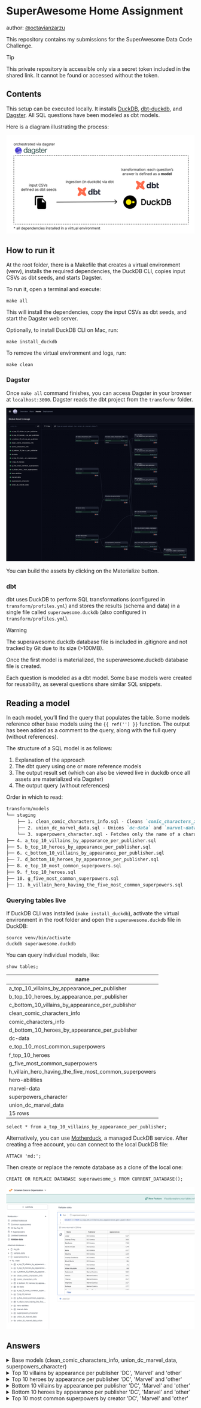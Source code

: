 # SuperAwesome Home Assignment
author: [@octavianzarzu](https://www.linkedin.com/in/octavianz/)

This repository contains my submissions for the SuperAwesome Data Code Challenge.

> [!TIP]
> This private repository is accessible only via a secret token included in the shared link. It cannot be found or accessed without the token.

## Contents

This setup can be executed locally. It installs [DuckDB](https://duckdb.org/), [dbt-duckdb](https://github.com/duckdb/dbt-duckdb), and [Dagster](https://dagster.io/). All SQL questions have been modeled as dbt models.

Here is a diagram illustrating the process:

![](./images/superawesome-diagram.png)

## How to run it

At the root folder, there is a Makefile that creates a virtual environment (venv), installs the required dependencies, the DuckDB CLI, copies input CSVs as dbt seeds, and starts Dagster.

To run it, open a terminal and execute:

```
make all
```

This will install the dependencies, copy the input CSVs as dbt seeds, and start the Dagster web server.

Optionally, to install DuckDB CLI on Mac, run:

```
make install_duckdb
```

To remove the virtual environment and logs, run:

```
make clean
```

### Dagster

Once `make all` command finishes, you can access Dagster in your browser at `localhost:3000`. Dagster reads the dbt project from the `transform/` folder.

![](./images/superawesome-dagster.png)

You can build the assets by clicking on the Materialize button.

### dbt 

dbt uses DuckDB to perform SQL transformations (configured in `transform/profiles.yml`) and stores the results (schema and data) in a single file called `superawesome.duckdb` (also configured in `transform/profiles.yml`).

> [!WARNING]
> The superawesome.duckdb database file is included in .gitignore and not tracked by Git due to its size (>100MB).

Once the first model is materialized, the superawesome.duckdb database file is created.

Each question is modeled as a dbt model. Some base models were created for reusability, as several questions share similar SQL snippets.

## Reading a model

In each model, you’ll find the query that populates the table. Some models reference other base models using the `{{ ref('') }}` function. The output has been added as a comment to the query, along with the full query (without references).

The structure of a SQL model is as follows:

1.	Explanation of the approach
2.	The dbt query using one or more reference models
3.	The output result set (which can also be viewed live in duckdb once all assets are materialized via Dagster)
4.	The output query (without references)

Order in which to read: 

```md
transform/models
└── staging
    ├── 1. clean_comic_characters_info.sql - Cleans `comic_characters_info`. Used in Questions a, b, c, d, f
    ├── 2. union_dc_marvel_data.sql - Unions `dc-data` and `marvel-data`. Used in Questions a, b, c, d, e, f
    └── 3. superpowers_character.sql - Fetches only the name of a character and their superpower. Used in Questions e, g, h
├── 4. a_top_10_villains_by_appearance_per_publisher.sql
├── 5. b_top_10_heroes_by_appearance_per_publisher.sql
├── 6. c_bottom_10_villains_by_appearance_per_publisher.sql
├── 7. d_bottom_10_heroes_by_appearance_per_publisher.sql
├── 8. e_top_10_most_common_superpowers.sql
├── 9. f_top_10_heroes.sql
├── 10. g_five_most_common_superpowers.sql
├── 11. h_villain_hero_having_the_five_most_common_superpowers.sql
```


### Querying tables live 

If DuckDB CLI was installed (`make install_duckdb`), activate the virtual environment in the root folder and open the `superawesome.duckdb` file in DuckDB:

```
source venv/bin/activate
duckdb superawesome.duckdb
```

You can query individual models, like:

```
show tables;
```

|                           name                           |
|----------------------------------------------------------|
| a_top_10_villains_by_appearance_per_publisher             |
| b_top_10_heroes_by_appearance_per_publisher               |
| c_bottom_10_villains_by_appearance_per_publisher          |
| clean_comic_characters_info                               |
| comic_characters_info                                     |
| d_bottom_10_heroes_by_appearance_per_publisher            |
| dc-data                                                   |
| e_top_10_most_common_superpowers                          |
| f_top_10_heroes                                           |
| g_five_most_common_superpowers                            |
| h_villain_hero_having_the_five_most_common_superpowers    |
| hero-abilities                                            |
| marvel-data                                               |
| superpowers_character                                     |
| union_dc_marvel_data                                      |
|                           15 rows                        |

```
select * from a_top_10_villains_by_appearance_per_publisher;
```

Alternatively, you can use [Motherduck](https://motherduck.com/), a managed DuckDB service. After creating a free account, you can connect to the local DuckDB file:

```
ATTACH 'md:';
```

Then create or replace the remote database as a clone of the local one:

```
CREATE OR REPLACE DATABASE superawesome_s FROM CURRENT_DATABASE();
```

![](./images/superawesome-motherduck.png)

## Answers

<details><summary>Base models (clean_comic_characters_info, union_dc_marvel_data, superpowers_character) </summary>

### model: [clean_comic_characters_info](./transform/models/staging/clean_comic_characters_info.sql)

1.  The `Alignment` column (good, bad, neutral, and 7 NA values) identifies a character as either a villain (bad) or a hero (good).
2.  There is only one character that is identified as both a villain (bad) and a hero (good):
    
    ```sql
    SELECT name
    FROM comic_characters_info
    GROUP BY name
    HAVING count(distinct alignment) > 1;
    ```
    
    | Name  |
    |-------|
    | Atlas |
    
    However, this character is labeled differently by different publishers:
    
    | Name  | Alignment | Publisher         |
    |-------|-----------|-------------------|
    | Atlas | good      | Marvel Comics     |
    | Atlas | bad       | DC Comics         |
    
    Most questions focus on publisher-specific answers, so this doesn’t pose an issue.

3.  There are duplicate character names, and some characters appear across multiple publishers (e.g., `Atlas` above). Since no question requires attributes from `comic_characters_info` beyond name, alignment, and publisher, we can safely ‘drop’ the remaining features and select only one entry per character, publisher, and alignment.

    ```sql
    SELECT 
        name, 
        alignment, 
        publisher
    FROM comic_characters_info
    QUALIFY row_number() OVER (PARTITION BY name, alignment, publisher) = 1
    ORDER BY name;
    ```

    **718 rows (734 without filtering)**

    Some characters lack publisher information, but this does not affect our analysis.
    
    This subset will act as the base for further analysis.


    ```sql clean_comic_characters_info
    SELECT 
        name, 
        alignment, 
        publisher
    FROM {{ ref('comic_characters_info') }} 
    QUALIFY row_number() OVER (PARTITION BY name, alignment, publisher) = 1
    ORDER BY name
    ```

### model: [union_dc_marvel_data](./transform/models/staging/union_dc_marvel_data.sql)
    
**dc-data table**

1. The name represents a concatenation of the character name and the universe/comic name (in parentheses). We can extract only the first part (before the parentheses) using `split_part`, but there may be cases where the character name contains parentheses as well. Let’s look at those cases:

    ```sql
    SELECT split_part(name, '(', 1) as character_name 
    FROM "dc-data"
    GROUP BY ALL 
    HAVING count(*) > 1;
    ```

    **17 rows returned, of which:**
    
    - 12 have the same alive status (either deceased or alive in both comics they appear in)
    - 5 have a different status (deceased in one comic, alive in another)

    The only noticeable entry is `Krypto`

    ```sql
    SELECT split_part(name, '(', 1) as character_name, name, alive, appearances 
    FROM "dc-data"
    WHERE name like 'Krypto %';
    ```

    | character_name       | name                             | alive              | appearances |
    |----------------------|----------------------------------|--------------------|-------------|
    | Krypto 	           | Krypto (New Earth)	              | Living Characters  | 109         |
    | Krypto the Earth Dog | Krypto the Earth Dog (New Earth) | Living Characters  | 24          |
    | Krypto 	           | Krypto (Clone) (New Earth)       |	Deceased Characters| 1           |

    Even though it’s a clone/duplicate entry, the status is different, so the additional appearance will count toward the total.

    ```sql
    SELECT split_part(name, '(', 1) as character_name, 
       sum(appearances) 
    FROM "marvel-data"
    GROUP BY character_name
    ```

**marvel-data table** 

1. The same analysis can be done as for the `dc-data` file.

2. Character names are lowercase in `marvel-data`, while in `dc-data` and `comic_characters_info` they are capitalized.


    ```sql union_dc_marvel_data
    WITH 
    clean_dc_data AS 
    (
        SELECT 
            split_part(name, ' (', 1) as character_name, 
            sum(appearances) as appearances
        FROM {{ ref('dc-data') }} 
        GROUP BY character_name
    ),
    clean_marvel_data AS 
    (
        SELECT 
            split_part(name, ' (', 1) as character_name, 
            sum(appearances) as appearances
        FROM {{ ref('marvel-data') }} 
        GROUP BY character_name
    )
    SELECT 'DC Comics' as publisher, character_name, appearances
    FROM clean_dc_data
    UNION 
    SELECT 'Marvel Comics' as publisher, character_name, appearances
    FROM clean_marvel_data
    ```

### model: [superpowers_character](./transform/models/staging/superpowers_character.sql)

1. Cleans up the character name.
    
    ```sql
    SELECT 
        split_part(name, ' (', 1) as name, 
        superpowers
    FROM {{ ref('hero-abilities') }}
    ```

</details>

<details><summary>Top 10 villains by appearance per publisher 'DC', 'Marvel' and 'other'</summary>

### model: [a_top_10_villains_by_appearance_per_publisher](./transform/models/a_top_10_villains_by_appearance_per_publisher.sql)

1. Starting from the [clean_comic_characters_info](./transform/models/staging/clean_comic_characters_info.sql) model, and joining with the appearance data from the [dc-data and marvel-data union](./transform/models/staging/union_dc_marvel_data.sql).

2. Filter only the top 10 villains by appearances per publisher using the `QUALIFY` clause.

    ```sql
    SELECT 
        ccci.name,
        ccci.publisher,
        dmd.appearances
    FROM {{ ref('clean_comic_characters_info') }} ccci
        INNER JOIN {{ ref('union_dc_marvel_data') }} dmd ON lower(ccci.name) = lower(dmd.character_name) AND ccci.publisher = dmd.publisher
    WHERE ccci.alignment = 'bad'
    QUALIFY ROW_NUMBER() OVER (partition by ccci.publisher order by dmd.appearances desc) <= 10
    ORDER BY publisher asc, appearances desc
    ```

    | Name              | Publisher      | Appearances |
    |-------------------|----------------|-------------|
    | Joker             | DC Comics      | 517         |
    | Swamp Thing       | DC Comics      | 309         |
    | Big Barda         | DC Comics      | 216         |
    | Gorilla Grodd     | DC Comics      | 179         |
    | Bane              | DC Comics      | 157         |
    | Maxima            | DC Comics      | 124         |
    | Granny Goodness   | DC Comics      | 115         |
    | Black Manta       | DC Comics      | 95          |
    | Amazo             | DC Comics      | 71          |
    | Mister Mxyzptlk   | DC Comics      | 64          |
    | Sabretooth        | Marvel Comics  | 382         |
    | Venom             | Marvel Comics  | 371         |
    | Mephisto          | Marvel Comics  | 317         |
    | Thanos            | Marvel Comics  | 317         |
    | Bullseye          | Marvel Comics  | 277         |
    | Mandarin          | Marvel Comics  | 193         |
    | Ultron            | Marvel Comics  | 187         |
    | Sebastian Shaw    | Marvel Comics  | 174         |
    | Hela              | Marvel Comics  | 170         |
    | Dormammu          | Marvel Comics  | 132         |

    > Note: Many rows are filtered out when joining with `clean_comics_character_info` (this can be observed by changing from an INNER JOIN to a FULL OUTER JOIN). While one might perform the analysis based on dc-data and marvel-data only, we cannot determine if a character is good or bad without performing this join.

    Extended query without dbt ref's:

    ```sql 

    WITH clean_comics_character_info AS 
    (
        SELECT 
            name, 
            alignment, 
            publisher,
        FROM comic_characters_info
        QUALIFY row_number() OVER (PARTITION BY name, alignment, publisher) = 1
        ORDER BY name
    ),
    clean_dc_data AS 
    (
        SELECT 
            split_part(name, ' (', 1) as character_name, 
            sum(appearances) as appearances
        FROM "dc-data"
        GROUP BY character_name
    ),
    clean_marvel_data AS 
    (
        SELECT 
            split_part(name, ' (', 1) as character_name, 
            sum(appearances) as appearances
        FROM "marvel-data"
        GROUP BY character_name
    ),
    dc_marvel_data AS 
    (
        SELECT 'DC Comics' as publisher, character_name, appearances
        FROM clean_dc_data
        UNION 
        SELECT 'Marvel Comics' as publisher, character_name, appearances
        FROM clean_marvel_data
    )
    SELECT 
        ccci.name,
        ccci.publisher,
        dmd.appearances
    FROM clean_comics_character_info ccci
        INNER JOIN dc_marvel_data dmd ON lower(ccci.name) = lower(dmd.character_name) AND ccci.publisher = dmd.publisher
    WHERE ccci.alignment = 'bad'
    QUALIFY ROW_NUMBER() OVER (partition by ccci.publisher order by dmd.appearances desc) <= 10
    ORDER BY publisher asc, appearances desc
    ```

</details>


<details><summary>Top 10 heroes by appearance per publisher 'DC', 'Marvel' and 'other'</summary>

### model: [b_top_10_heroes_by_appearance_per_publisher.sql](./transform/models/b_top_10_heroes_by_appearance_per_publisher.sql)

1. Same as above, only replacing the alignment condition to be equal to `Good`.

    ```sql
    SELECT 
        ccci.name,
        ccci.publisher,
        dmd.appearances
    FROM {{ ref('clean_comic_characters_info') }} ccci
        INNER JOIN {{ ref('union_dc_marvel_data') }} dmd ON lower(ccci.name) = lower(dmd.character_name) AND ccci.publisher = dmd.publisher
    WHERE ccci.alignment = 'good'
    QUALIFY ROW_NUMBER() OVER (partition by ccci.publisher order by dmd.appearances desc) <= 10
    ORDER BY publisher asc, appearances desc
    ```

    | Name              | Publisher      | Appearances |
    |-------------------|----------------|-------------|
    | Batman            | DC Comics      | 3093        |
    | Superman          | DC Comics      | 2496        |
    | Wonder Woman      | DC Comics      | 1231        |
    | Aquaman           | DC Comics      | 1121        |
    | Flash             | DC Comics      | 1028        |
    | Alan Scott        | DC Comics      | 969         |
    | Alfred Pennyworth | DC Comics      | 930         |
    | Kyle Rayner       | DC Comics      | 716         |
    | Guy Gardner       | DC Comics      | 593         |
    | John Stewart      | DC Comics      | 549         |
    | Spider-Man        | Marvel Comics  | 4043        |
    | Captain America   | Marvel Comics  | 3362        |
    | Wolverine         | Marvel Comics  | 3062        |
    | Iron Man          | Marvel Comics  | 2966        |
    | Thor              | Marvel Comics  | 2259        |
    | Hulk              | Marvel Comics  | 2019        |
    | Vision            | Marvel Comics  | 1137        |
    | Jean Grey         | Marvel Comics  | 1115        |
    | Emma Frost        | Marvel Comics  | 886         |
    | Luke Cage         | Marvel Comics  | 862         |

</details>


<details><summary>Bottom 10 villains by appearance per publisher 'DC', 'Marvel' and 'other'</summary>

### model: [c_bottom_10_villains_by_appearance_per_publisher.sql](./transform/models/c_bottom_10_villains_by_appearance_per_publisher.sql)

1. Same query as in Question 1, but changing the ordering in the QUALIFY clause from 
`dmd.appearances DESC` to `dmd.appearances ASC`, and updating the ORDER BY in the outer query for readability.

    ```sql
    SELECT 
        ccci.name,
        ccci.publisher,
        dmd.appearances
    FROM {{ ref('clean_comic_characters_info') }} ccci
        INNER JOIN {{ ref('union_dc_marvel_data') }} dmd ON lower(ccci.name) = lower(dmd.character_name) AND ccci.publisher = dmd.publisher
    WHERE ccci.alignment = 'bad'
    QUALIFY ROW_NUMBER() OVER (partition by ccci.publisher order by dmd.appearances asc) <= 10
    ORDER BY publisher asc, appearances asc
    ```

    | Name              | Publisher      | Appearances |
    |-------------------|----------------|-------------|
    | White Canary      | DC Comics      | 6           |
    | Siren             | DC Comics      | 8           |
    | Faora             | DC Comics      | 15          |
    | Parademon         | DC Comics      | 15          |
    | Atlas             | DC Comics      | 16          |
    | Steppenwolf       | DC Comics      | 23          |
    | Trigon            | DC Comics      | 58          |
    | Mister Mxyzptlk   | DC Comics      | 64          |
    | Amazo             | DC Comics      | 71          |
    | Black Manta       | DC Comics      | 95          |
    | Bird-Man          | Marvel Comics  | 1           |
    | Tiger Shark       | Marvel Comics  | 1           |
    | Abomination       | Marvel Comics  | 1           |
    | Hydro-Man         | Marvel Comics  | 1           |
    | Yellow Claw       | Marvel Comics  | 1           |
    | Black Mamba       | Marvel Comics  | 1           |
    | Apocalypse        | Marvel Comics  | 2           |
    | Red Skull         | Marvel Comics  | 2           |
    | Vulture           | Marvel Comics  | 2           |
    | Snake-Eyes        | Marvel Comics  | 3           |

</details>

<details><summary> Bottom 10 heroes by appearance per publisher 'DC', 'Marvel' and 'other'</summary>

### model: [d_bottom_10_heroes_by_appearance_per_publisher.sql](./transform/models/d_bottom_10_heroes_by_appearance_per_publisher.sql)

    ```sql
    SELECT 
        ccci.name,
        ccci.publisher,
        dmd.appearances
    FROM {{ ref('clean_comic_characters_info') }} ccci
        INNER JOIN {{ ref('union_dc_marvel_data') }} dmd ON lower(ccci.name) = lower(dmd.character_name) AND ccci.publisher = dmd.publisher
    WHERE ccci.alignment = 'good'
    QUALIFY ROW_NUMBER() OVER (partition by ccci.publisher order by dmd.appearances asc) <= 10
    ORDER BY publisher asc, appearances asc

    ```

    | Name              | Publisher      | Appearances |
    |-------------------|----------------|-------------|
    | White Canary      | DC Comics      | 6           |
    | Siren             | DC Comics      | 8           |
    | Faora             | DC Comics      | 15          |
    | Parademon         | DC Comics      | 15          |
    | Atlas             | DC Comics      | 16          |
    | Steppenwolf       | DC Comics      | 23          |
    | Trigon            | DC Comics      | 58          |
    | Mister Mxyzptlk   | DC Comics      | 64          |
    | Amazo             | DC Comics      | 71          |
    | Black Manta       | DC Comics      | 95          |
    | Bird-Man          | Marvel Comics  | 1           |
    | Tiger Shark       | Marvel Comics  | 1           |
    | Abomination       | Marvel Comics  | 1           |
    | Hydro-Man         | Marvel Comics  | 1           |
    | Yellow Claw       | Marvel Comics  | 1           |
    | Black Mamba       | Marvel Comics  | 1           |
    | Apocalypse        | Marvel Comics  | 2           |
    | Red Skull         | Marvel Comics  | 2           |
    | Vulture           | Marvel Comics  | 2           |
    | Snake-Eyes        | Marvel Comics  | 3           |

</details>

<details><summary> Top 10 most common superpowers by creator 'DC', 'Marvel' and 'other'</summary>

### model: [e_top_10_most_common_superpowers.sql](./transform/models/e_top_10_most_common_superpowers.sql)

1. Join superpowers with clean_dc_marvel_data (similar to Questions 1, 2, 3, and 4).

    ```sql
    WITH superpowers AS 
    (
    SELECT 
            name,
            superpowers
    FROM {{ ref('superpowers_character') }}
    ),
    dc_marvel_data AS 
    (
        SELECT 
            publisher, 
            character_name
        FROM {{ ref("union_dc_marvel_data")}}
    ),
    publisher_superpowers_join AS
    (
        SELECT 
            sp.name,
            dmd.publisher,
            sp.superpowers
        FROM superpowers sp
            INNER JOIN dc_marvel_data dmd ON lower(sp.name) = lower(dmd.character_name)
    ),
    ..
    ```

2. Convert the `superpowers` column into an array and using UNNEST so each superpower from the array appears on a separate row for each publisher.

    ```sql 
    ,
    publisher_superpowers_join_unnest AS 
    (
    SELECT 
        UNNEST(CAST(superpowers AS VARCHAR[])) as superpower, 
        publisher
    FROM publisher_superpowers_join
    )
    ...
    ```

3. Count how many times each superpower is mentioned per publisher and apply the same QUALIFY clause as in Questions 1-4 to only output the top 10 per publisher.

    ```sql 
    SELECT 
        replace(superpower,'''','') as superpower,
        publisher,
        count(*) as count  
    FROM publisher_superpowers_join_unnest
    GROUP BY superpower, publisher
    QUALIFY ROW_NUMBER() OVER (partition by publisher order by count(*) desc) <= 10
    ORDER BY publisher, count(*) DESC
    ```

**Final query**:

    ```sql 
    WITH superpowers AS 
    (
    SELECT 
            name,
            superpowers
    FROM {{ ref('superpowers_character') }}
    ),
    dc_marvel_data AS 
    (
        SELECT 
            publisher, 
            character_name
        FROM {{ ref("union_dc_marvel_data")}}
    ),
    publisher_superpowers_join AS
    (
        SELECT 
            sp.name,
            dmd.publisher,
            sp.superpowers
        FROM superpowers sp
            INNER JOIN dc_marvel_data dmd ON lower(sp.name) = lower(dmd.character_name)
    ),
    publisher_superpowers_join_unnest AS 
    (
    SELECT 
        UNNEST(CAST(superpowers AS VARCHAR[])) as superpower, 
        publisher
    FROM publisher_superpowers_join
    )
    SELECT 
        replace(superpower,'''','') as superpower,
        publisher,
        count(*) as count  
    FROM publisher_superpowers_join_unnest
    GROUP BY superpower, publisher
    QUALIFY ROW_NUMBER() OVER (partition by publisher order by count(*) desc) <= 10
    ORDER BY publisher, count(*) DESC
    ```

    | Name              | Publisher      | Appearances |
    |-------------------|----------------|-------------|
    | White Canary      | DC Comics      | 6           |
    | Siren             | DC Comics      | 8           |
    | Faora             | DC Comics      | 15          |
    | Parademon         | DC Comics      | 15          |
    | Atlas             | DC Comics      | 16          |
    | Steppenwolf       | DC Comics      | 23          |
    | Trigon            | DC Comics      | 58          |
    | Mister Mxyzptlk   | DC Comics      | 64          |
    | Amazo             | DC Comics      | 71          |
    | Black Manta       | DC Comics      | 95          |
    | Bird-Man          | Marvel Comics  | 1           |
    | Tiger Shark       | Marvel Comics  | 1           |
    | Abomination       | Marvel Comics  | 1           |
    | Hydro-Man         | Marvel Comics  | 1           |
    | Yellow Claw       | Marvel Comics  | 1           |
    | Black Mamba       | Marvel Comics  | 1           |
    | Apocalypse        | Marvel Comics  | 2           |
    | Red Skull         | Marvel Comics  | 2           |
    | Vulture           | Marvel Comics  | 2           |
    | Snake-Eyes        | Marvel Comics  | 3           |

</details>
